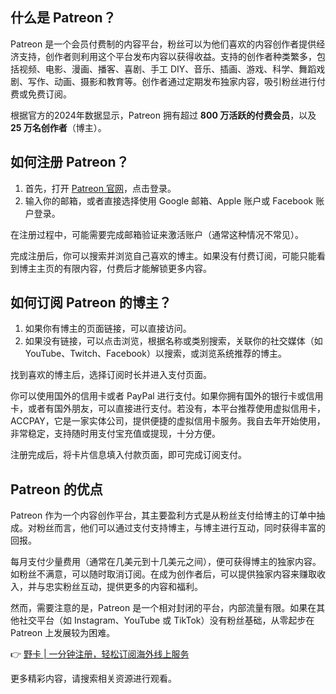 ## 什么是 Patreon？

Patreon 是一个会员付费制的内容平台，粉丝可以为他们喜欢的内容创作者提供经济支持，创作者则利用这个平台发布内容以获得收益。支持的创作者种类繁多，包括视频、电影、漫画、播客、喜剧、手工 DIY、音乐、插画、游戏、科学、舞蹈戏剧、写作、动画、摄影和教育等。创作者通过定期发布独家内容，吸引粉丝进行付费或免费订阅。

根据官方的2024年数据显示，Patreon 拥有超过 **800 万活跃的付费会员**，以及 **25 万名创作者**（博主）。

## 如何注册 Patreon？

1. 首先，打开 [Patreon 官网](https://www.patreon.com/)，点击登录。
2. 输入你的邮箱，或者直接选择使用 Google 邮箱、Apple 账户或 Facebook 账户登录。

在注册过程中，可能需要完成邮箱验证来激活账户（通常这种情况不常见）。

完成注册后，你可以搜索并浏览自己喜欢的博主。如果没有付费订阅，可能只能看到博主主页的有限内容，付费后才能解锁更多内容。

## 如何订阅 Patreon 的博主？

1. 如果你有博主的页面链接，可以直接访问。
2. 如果没有链接，可以点击浏览，根据名称或类别搜索，关联你的社交媒体（如 YouTube、Twitch、Facebook）以搜索，或浏览系统推荐的博主。

找到喜欢的博主后，选择订阅时长并进入支付页面。

你可以使用国外的信用卡或者 PayPal 进行支付。如果你拥有国外的银行卡或信用卡，或者有国外朋友，可以直接进行支付。若没有，本平台推荐使用虚拟信用卡，ACCPAY，它是一家实体公司，提供便捷的虚拟信用卡服务。我自去年开始使用，非常稳定，支持随时用支付宝充值或提现，十分方便。

注册完成后，将卡片信息填入付款页面，即可完成订阅支付。

## Patreon 的优点

Patreon 作为一个内容创作平台，其主要盈利方式是从粉丝支付给博主的订单中抽成。对粉丝而言，他们可以通过支付支持博主，与博主进行互动，同时获得丰富的回报。

每月支付少量费用（通常在几美元到十几美元之间），便可获得博主的独家内容。如粉丝不满意，可以随时取消订阅。在成为创作者后，可以提供独家内容来赚取收入，并与忠实粉丝互动，提供更多的内容和福利。

然而，需要注意的是，Patreon 是一个相对封闭的平台，内部流量有限。如果在其他社交平台（如 Instagram、YouTube 或 TikTok）没有粉丝基础，从零起步在 Patreon 上发展较为困难。

👉 [野卡 | 一分钟注册，轻松订阅海外线上服务](https://bit.ly/bewildcard)

更多精彩内容，请搜索相关资源进行观看。